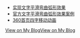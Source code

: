 <!-- > [xiaodongxier.github.io](xiaodongxier.github.io) -->

* [实现文字平滑弯曲弧形效果](./20210101-实现文字平滑弯曲弧形效果)
* [官方文字平滑弯曲弧形效果案例](./20210101-官方文字平滑弯曲弧形效果案例)
* [360首页四字移动动画](./20210512-360首页四字移动动画)







<!-- 自定义部分 -->
<script src="https://cdn.bootcdn.net/ajax/libs/jquery/3.6.0/jquery.min.js"></script>
<script>
var _hmt = _hmt || [];
(function() {
  var hm = document.createElement("script");
  hm.src = "https://hm.baidu.com/hm.js?8156166a2314330b5bcdf57645ca9b6e";
  var s = document.getElementsByTagName("script")[0]; 
  s.parentNode.insertBefore(hm, s);
})();
</script>
<script type="text/javascript">document.write(unescape("%3Cspan id='cnzz_stat_icon_1279211617'%3E%3C/span%3E%3Cscript src='https://s4.cnzz.com/z_stat.php%3Fid%3D1279211617%26online%3D1%26show%3Dline' type='text/javascript'%3E%3C/script%3E"));</script>
<style>
    .site-footer {
        text-align: center;
    }
</style>
<a href="baidu.com" class="btn">View on My Blog</a><a href="baidu.com" class="btn">View on My Blog</a>
<script>
    setTimeout(function(){
        // $(".page-header").
        $(".site-footer").html($("#cnzz_stat_icon_1279211617"))
    },500)
</script>
<!-- 自定义部分 -->
